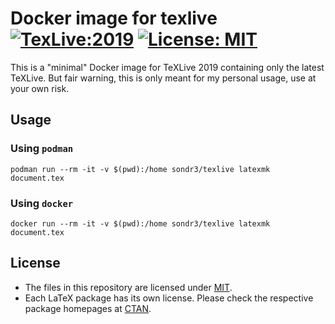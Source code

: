 # Docker image for texlive [![TexLive:2019](https://img.shields.io/badge/TeX%20Live-2019-blue.svg)](https://www.tug.org/texlive/acquire.html) [![License: MIT](https://img.shields.io/badge/License-MIT-yellow.svg)](https://opensource.org/licenses/MIT)

This is a "minimal" Docker image for TeXLive 2019 containing only the latest
TeXLive. But fair warning, this is only meant for my personal usage, use at
your own risk.

## Usage

### Using `podman`

`podman run --rm -it -v $(pwd):/home sondr3/texlive latexmk document.tex`

### Using `docker`

`docker run --rm -it -v $(pwd):/home sondr3/texlive latexmk document.tex`

## License

- The files in this repository are licensed under [MIT](https://spdx.org/licenses/MIT.html).
- Each LaTeX package has its own license.
  Please check the respective package homepages at [CTAN](https://www.ctan.org/).
